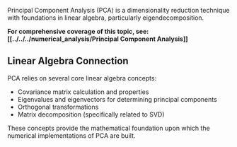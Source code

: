 
Principal Component Analysis (PCA) is a dimensionality reduction technique with foundations in linear algebra, particularly eigendecomposition.

**For comprehensive coverage of this topic, see: [[../../../numerical_analysis/Principal Component Analysis]]**

## Linear Algebra Connection

PCA relies on several core linear algebra concepts:

- Covariance matrix calculation and properties
- Eigenvalues and eigenvectors for determining principal components
- Orthogonal transformations
- Matrix decomposition (specifically related to SVD)

These concepts provide the mathematical foundation upon which the numerical implementations of PCA are built.